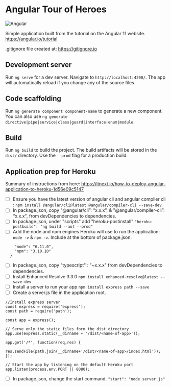# Angular Tour of Heroes
![Angular](https://badges.aleen42.com/src/angular.svg)

Simple application built from the tutorial on the Angular 11 website.  
https://angular.io/tutorial

.gitignore file created at: https://gitignore.io   

## Development server

Run `ng serve` for a dev server. Navigate to `http://localhost:4200/`. The app will automatically reload if you change any of the source files.  


## Code scaffolding

Run `ng generate component component-name` to generate a new component. You can also use `ng generate directive|pipe|service|class|guard|interface|enum|module`.


## Build

Run `ng build` to build the project. The build artifacts will be stored in the `dist/` directory. Use the `--prod` flag for a production build.


## Application prep for Heroku
Summary of instructions from here: https://itnext.io/how-to-deploy-angular-application-to-heroku-1d56e09c5147
  
 - [ ] Ensure you have the latest version of angular cli and angular compiler cli : ```npm install @angular/cli@latest @angular/compiler-cli --save-dev```
 - [ ] In package.json, copy "@angular/cli”: “x.x.x”, & "@angular/compiler-cli”: “x.x.x", from devDependencies to dependencies.
 - [ ] In package.json, under "scripts" add "heroku-postinstall" ```"heroku-postbuild": "ng build --aot --prod"```
 - [ ] Add the node and npm engines Heroku will use to run the application:  ``` node -v``` & ``` npm -v ```. Include at the bottom of package.json. 
```  "engines": {
    "node": "6.11.0",
    "npm": "3.10.10"
  }
```
- [ ] In package.json, copy "typescript" : "~x.x.x" from devDependencies to dependencies.
- [ ] Install Enhanced Resolve 3.3.0 ``` npm install enhanced-resolve@latest --save-dev ```
- [ ] Install a server to run your app ``` npm install express path --save ```
- [ ] Create a server.js file in the application root.
```
//Install express server
const express = require('express');
const path = require('path');

const app = express();

// Serve only the static files form the dist directory
app.use(express.static(__dirname + '/dist/<name-of-app>'));

app.get('/*', function(req,res) {
    
res.sendFile(path.join(__dirname+'/dist/<name-of-app>/index.html'));
});

// Start the app by listening on the default Heroku port
app.listen(process.env.PORT || 8080);
```
- [ ] In package.json, change the start command. ``` "start": "node server.js" ```